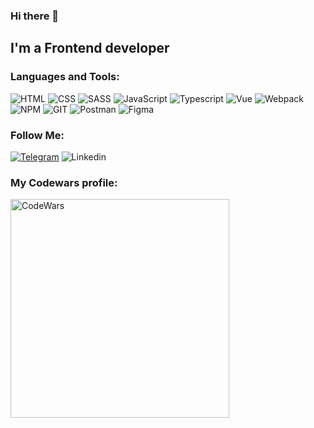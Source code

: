 ### Hi there 👋

## I'm a Frontend developer

### Languages and Tools:

![HTML](https://img.shields.io/badge/-HTML-090909?style=for-the-badge&logo=html5&logoColor=CC0000)
![CSS](https://img.shields.io/badge/-CSS-090909?style=for-the-badge&logo=css3&logoColor=097CDB)
![SASS](https://img.shields.io/badge/-SASS-090909?style=for-the-badge&logo=SASS&logoColor=B4068E)
![JavaScript](https://img.shields.io/badge/-JavaScript-090909?style=for-the-badge&logo=JavaScript&logoColor=F8C52C)
![Typescript](https://img.shields.io/badge/-typescript-090909?style=for-the-badge&logo=typescript&logoColor=097CDB)
![Vue](https://img.shields.io/badge/Vue.js-090909?style=for-the-badge&logo=vuedotjs&logoColor=4FC08D)
![Webpack](https://img.shields.io/badge/webpack-%238DD6F9.svg?style=for-the-badge&logo=webpack&logoColor=black)
![NPM](https://img.shields.io/badge/NPM-%23000000.svg?style=for-the-badge&logo=npm&logoColor=white)
![GIT](https://img.shields.io/badge/-GIT-090909?style=for-the-badge&logo=GIT&logoColor=CC0000)
![Postman](https://img.shields.io/badge/Postman-090909?style=for-the-badge&logo=postman&logoColor=white)
![Figma](https://img.shields.io/badge/figma-%23F24E1E.svg?style=for-the-badge&logo=figma&logoColor=white)

### Follow Me:
[![Telegram](https://img.shields.io/badge/-Telegram-090909?style=for-the-badge&logo=telegram&logoColor=27A0D9)](https://t.me/Dorshichek)
![Linkedin](https://img.shields.io/badge/-Linkedin-090909?style=for-the-badge&logo=linkedin&logoColor=1195F5)

### My Codewars profile:
<img align="left" alt="CodeWars" width="350px" src="https://www.codewars.com/users/Dorshichek/badges/large" />





<!--
**DmitriiPavlyuchenko/DmitriiPavlyuchenko** is a ✨ _special_ ✨ repository because its `README.md` (this file) appears on your GitHub profile.

Here are some ideas to get you started:

- 🔭 I’m currently working on ...
- 🌱 I’m currently learning ...
- 👯 I’m looking to collaborate on ...
- 🤔 I’m looking for help with ...
- 💬 Ask me about ...
- 📫 How to reach me: ...
- 😄 Pronouns: ...
- ⚡ Fun fact: ...
-->

